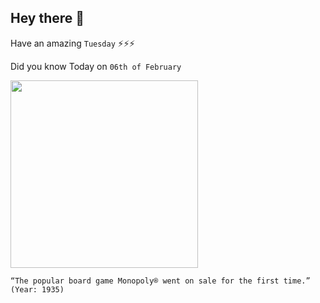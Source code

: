 ## Hey there 👋
Have an amazing `Tuesday` ⚡⚡⚡

Did you know Today on `06th of February`
 
 [<img src="https://i.pinimg.com/originals/47/b5/8e/47b58ebf852bae68a9db5af9bf8551e7.jpg" width="300" />](https://en.wikipedia.org/wiki/History_of_Monopoly#:~:text=Monopoly%20was%20first%20marketed%20on,two%20editions%20sold%20by%20Darrow.) 
 ```
“The popular board game Monopoly® went on sale for the first time.” (Year: 1935)
```
